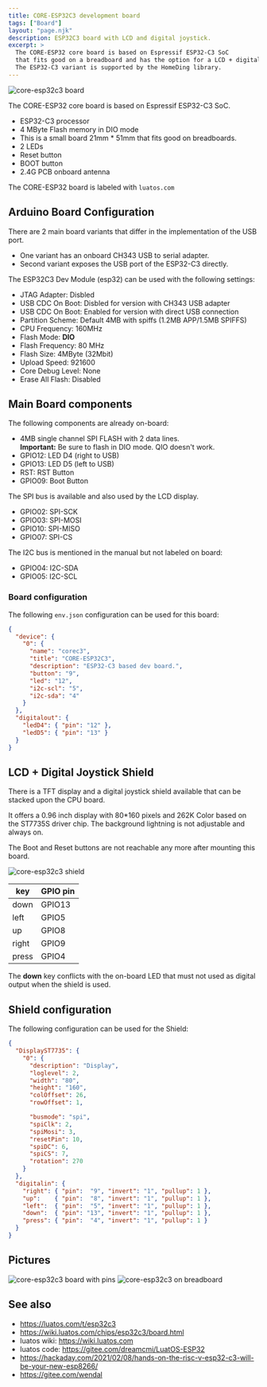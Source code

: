 ```yaml
---
title: CORE-ESP32C3 development board
tags: ["Board"]
layout: "page.njk"
description: ESP32C3 board with LCD and digital joystick.
excerpt: >
  The CORE-ESP32 core board is based on Espressif ESP32-C3 SoC
  that fits good on a breadboard and has the option for a LCD + digital joystick shield on top.
  The ESP32-C3 variant is supported by the HomeDing library.
---
```


![core-esp32c3 board](/boards/esp32c3/core.jpg)

The CORE-ESP32 core board is based on Espressif ESP32-C3 SoC.

* ESP32-C3 processor
* 4 MByte Flash memory in DIO mode
* This is a small board 21mm * 51mm that fits good on breadboards.
* 2 LEDs
* Reset button
* BOOT button
* 2.4G PCB onboard antenna

The CORE-ESP32 board is labeled with `luatos.com`


## Arduino Board Configuration

There are 2 main board variants that differ in the implementation of the USB port.

* One variant has an onboard CH343 USB to serial adapter.
* Second variant exposes the USB port of the ESP32-C3 directly.

The ESP32C3 Dev Module (esp32) can be used with the following settings:

* JTAG Adapter: Disbled
* USB CDC On Boot: Disbled for version with CH343 USB adapter
* USB CDC On Boot: Enabled for version with direct USB connection
* Partition Scheme: Default 4MB with spiffs (1.2MB APP/1.5MB SPIFFS)
* CPU Frequency: 160MHz
* Flash Mode: **DIO**
* Flash Frequency: 80 MHz
* Flash Size: 4MByte (32Mbit)
* Upload Speed: 921600
* Core Debug Level: None
* Erase All Flash: Disabled


## Main Board components

The following components are already on-board:

* 4MB single channel SPI FLASH with 2 data lines.  
  **Important:** Be sure to flash in DIO mode. QIO doesn't work.
* GPIO12: LED D4 (right to USB)
* GPIO13: LED D5 (left to USB)
* RST: RST Button
* GPIO09: Boot Button

The SPI bus is available and also used by the LCD display.

* GPIO02: SPI-SCK
* GPIO03: SPI-MOSI
* GPIO10: SPI-MISO
* GPIO07: SPI-CS

The I2C bus is mentioned in the manual but not labeled on board:

* GPIO04: I2C-SDA
* GPIO05: I2C-SCL

### Board configuration

The following `env.json` configuration can be used for this board:

``` json
{
  "device": {
    "0": {
      "name": "corec3",
      "title": "CORE-ESP32C3",
      "description": "ESP32-C3 based dev board.",
      "button": "9",
      "led": "12",
      "i2c-scl": "5",
      "i2c-sda": "4"
    }
  },
  "digitalout": {
    "ledD4": { "pin": "12" },
    "ledD5": { "pin": "13" }
  }
}
```


## LCD + Digital Joystick Shield

There is a TFT display and a digital joystick shield available that can be stacked upon the CPU board.

It offers a 0.96 inch display with 80*160 pixels and 262K Color
based on the ST7735S driver chip. The background lightning is not adjustable and always on.

The Boot and Reset buttons are not reachable any more after mounting this board.

![core-esp32c3 shield](/boards/esp32c3/core-shield.jpg)

| key   | GPIO pin |
| ----- | -------- |
| down  | GPIO13   |
| left  | GPIO5    |
| up    | GPIO8    |
| right | GPIO9    |
| press | GPIO4    |

The **down** key conflicts with the on-board LED that must not used as digital output
when the shield is used.


## Shield configuration

The following configuration can be used for the Shield:

``` json
{
  "DisplayST7735": {
    "0": {
      "description": "Display",
      "loglevel": 2,
      "width": "80",
      "height": "160",
      "colOffset": 26,
      "rowOffset": 1,

      "busmode": "spi",
      "spiClk": 2,
      "spiMosi": 3,
      "resetPin": 10,
      "spiDC": 6,
      "spiCS": 7,
      "rotation": 270
    }
  },
  "digitalin": {
    "right": { "pin":  "9", "invert": "1", "pullup": 1 },
    "up":    { "pin":  "8", "invert": "1", "pullup": 1 },
    "left":  { "pin":  "5", "invert": "1", "pullup": 1 },
    "down":  { "pin": "13", "invert": "1", "pullup": 1 },
    "press": { "pin":  "4", "invert": "1", "pullup": 1 }
  }
}
```

## Pictures

![core-esp32c3 board with pins](/boards/esp32c3/core-soldered.jpg "w200")
![core-esp32c3 on breadboard](/boards/esp32c3/core-stacked.jpg "w200")


## See also

* <https://luatos.com/t/esp32c3>
* <https://wiki.luatos.com/chips/esp32c3/board.html>
* luatos wiki: <https://wiki.luatos.com>
* luatos code: <https://gitee.com/dreamcmi/LuatOS-ESP32>
* <https://hackaday.com/2021/02/08/hands-on-the-risc-v-esp32-c3-will-be-your-new-esp8266/>
* <https://gitee.com/wendal>
